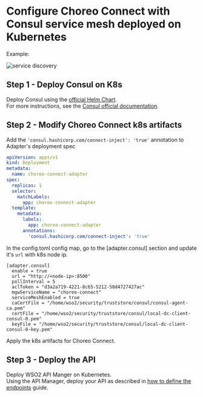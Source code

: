 # Configure Choreo Connect with Consul service mesh deployed on Kubernetes
Example:

![service discovery]({{base_path}}/assets/img/deploy/consul-reference-k8s.png)

## Step 1 - Deploy Consul on K8s
Deploy Consul using the [official Helm Chart](https://helm.releases.hashicorp.com/).<br>
For more instructions, see the [Consul official documentation](https://www.consul.io/docs/k8s).
## Step 2 - Modify Choreo Connect k8s artifacts 
Add the `'consul.hashicorp.com/connect-inject': 'true'` annotation to Adapter's deployment spec
```yaml
apiVersion: apps/v1
kind: Deployment
metadata:
  name: choreo-connect-adapter
spec:
  replicas: 1
  selector:
    matchLabels:
      app: choreo-connect-adapter
  template:
    metadata:
      labels:
        app: choreo-connect-adapter
      annotations:
        'consul.hashicorp.com/connect-inject': 'true'
```
In the config.toml config map, go to the \[adapter.consul] section and update it's `url` with k8s node ip.
<!-- TODO  How to find the node-ip? -->
<!-- TODO  How to find the acl token? -->
<!-- TODO  How to find the initial certs? -->
```
[adapter.consul]
  enable = true
  url = "http://<node-ip>:8500"
  pollInterval = 5
  aclToken = "d3a2a719-4221-8c65-5212-58d4727427ac"
  mgwServiceName = "choreo-connect"
  serviceMeshEnabled = true
  caCertFile = "/home/wso2/security/truststore/consul/consul-agent-ca.pem"
  certFile = "/home/wso2/security/truststore/consul/local-dc-client-consul-0.pem"
  keyFile = "/home/wso2/security/truststore/consul/local-dc-client-consul-0-key.pem"
```
Apply the k8s artifacts for Choreo Connect.

## Step 3 - Deploy the API
Deploy WSO2 API Manger on Kubernetes.<br>
Using the API Manager, deploy your API as described in [how to define the endpoints](../service-discovery/#how-to-define-the-endpoints) guide.